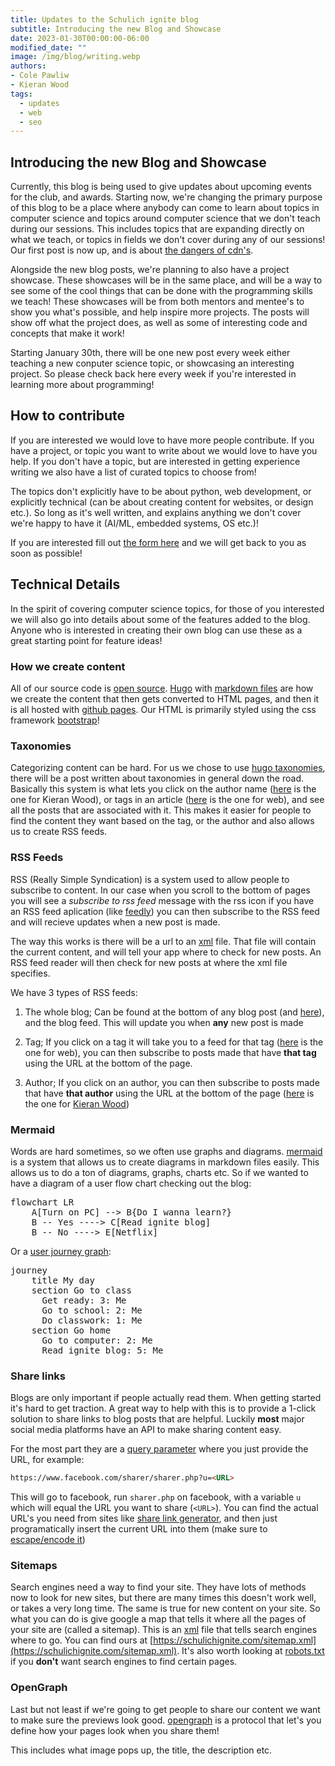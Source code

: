```yaml
---
title: Updates to the Schulich ignite blog
subtitle: Introducing the new Blog and Showcase
date: 2023-01-30T00:00:00-06:00
modified_date: ""
image: /img/blog/writing.webp
authors: 
- Cole Pawliw
- Kieran Wood
tags:
  - updates
  - web
  - seo
---
```


## Introducing the new Blog and Showcase

Currently, this blog is being used to give updates about upcoming events for the club, and awards. Starting now, we're changing the primary purpose of this blog to be a place where anybody can come to learn about topics in computer science and topics around computer science that we don't teach during our sessions. This includes topics that are expanding directly on what we teach, or topics in fields we don't cover during any of our sessions! Our first post is now up, and is about [the dangers of cdn's](https://schulichignite.com/blog/dangers-of-cdns/). 

Alongside the new blog posts, we're planning to also have a project showcase. These showcases will be in the same place, and will be a way to see some of the cool things that can be done with the programming skills we teach! These showcases will be from both mentors and mentee's to show you what's possible, and help inspire more projects. The posts will show off what the project does, as well as some of interesting code and concepts that make it work!

Starting January 30th, there will be one new post every week either teaching a new conputer science topic, or showcasing an interesting project. So please check back here every week if you're interested in learning more about programming!

## How to contribute

If you are interested we would love to have more people contribute. If you have a project, or topic you want to write about we would love to have you help. If you don't have a topic, but are interested in getting experience writing we also have a list of curated topics to choose from!

The topics don't explicitly have to be about python, web development, or explicitly technical (can be about creating content for websites, or design etc.). So long as it's well written, and explains anything we don't cover we're happy to have it (AI/ML, embedded systems, OS etc.)!

If you are interested fill out [the form here](https://docs.google.com/forms/d/e/1FAIpQLSds_793iSMZRsRdHArcrfsNKYb6WXTDgaSkd2C8umjOL_E58Q/viewform?usp=sharing) and we will get back to you as soon as possible!

## Technical Details

In the spirit of covering computer science topics, for those of you interested we will also go into details about some of the features added to the blog. Anyone who is interested in creating their own blog can use these as a great starting point for feature ideas!

### How we create content

All of our source code is [open source](https://github.com/schulich-Ignite/website). [Hugo](https://gohugo.io/) with [markdown files](https://www.markdownguide.org/) are how we create the content that then gets converted to HTML pages, and then it is all hosted with [github pages](https://pages.github.com/). Our HTML is primarily styled using the css framework [bootstrap](https://getbootstrap.com/)!

### Taxonomies

Categorizing content can be hard. For us we chose to use [hugo taxonomies](https://gohugo.io/content-management/taxonomies/), there will be a post written about taxonomies in general down the road. Basically this system is what lets you click on the author name ([here](https://schulichignite.com/authors/kieran-wood/) is the one for Kieran Wood), or tags in an article ([here](https://schulichignite.com/tags/web/) is the one for web), and see all the posts that are associated with it. This makes it easier for people to find the content they want based on the tag, or the author and also allows us to create RSS feeds.

### RSS Feeds

RSS (Really Simple Syndication) is a system used to allow people to subscribe to content. In our case when you scroll to the bottom of pages you will see a *subscribe to rss feed* message with the rss icon <i class="bi bi-rss"></i> if you have an RSS feed aplication (like [feedly](https://feedly.com/)) you can then subscribe to the RSS feed and will recieve updates when a new post is made. 

The way this works is there will be a url to an [xml](https://en.wikipedia.org/wiki/XML) file. That file will contain the current content, and will tell your app where to check for new posts. An RSS feed reader will then check for new posts at where the xml file specifies.

We have 3 types of RSS feeds:

1. The whole blog; Can be found at the bottom of any blog post (and [here](https://schulichignite.com/blog/index.xml)), and the blog feed. This will update you when **any** new post is made

2. Tag; If you click on a tag it will take you to a feed for that tag ([here](https://schulichignite.com/tags/web/index.xml) is the one for web), you can then subscribe to posts made that have **that tag** using the URL at the bottom of the page.

3. Author; If you click on an author, you can then subscribe to posts made that have **that author** using the URL at the bottom of the page ([here](https://schulichignite.com/authors/kieran-wood/index.xml) is the one for [Kieran Wood](https://schulichignite.com/authors/kieran-wood/))

### Mermaid

Words are hard sometimes, so we often use graphs and diagrams. [mermaid](https://mermaid.js.org/#/) is a system that allows us to create diagrams in markdown files easily. This allows us to do a ton of diagrams, graphs, charts etc. So if we wanted to have a diagram of a user flow chart checking out the blog:

<pre class="mermaid">
flowchart LR
    A[Turn on PC] --> B{Do I wanna learn?}
    B -- Yes ----> C[Read ignite blog]
    B -- No ----> E[Netflix]
</pre>

Or a [user journey graph](https://mermaid.js.org/syntax/userJourney.html):

<pre class="mermaid">
journey
    title My day
    section Go to class
      Get ready: 3: Me
      Go to school: 2: Me
      Do classwork: 1: Me
    section Go home
      Go to computer: 2: Me
      Read ignite blog: 5: Me
</pre>


### Share links

Blogs are only important if people actually read them. When getting started it's hard to get traction. A great way to help with this is to provide a 1-click solution to share links to blog posts that are helpful. Luckily **most** major social media platforms have an API to make sharing content easy. 

For the most part they are a [query  parameter](https://www.branch.io/glossary/query-parameters/) where you just provide the URL, for example:

```html
https://www.facebook.com/sharer/sharer.php?u=<URL>
```

This will go to facebook, run `sharer.php` on facebook, with a variable `u` which will equal the URL you want to share (`<URL>`). You can find the actual URL's you need from sites like [share link generator](https://www.sharelinkgenerator.com/), and then just programatically insert the current URL into them (make sure to [escape/encode it](https://www.urlencoder.org/#:~:text=URL%2Dencoding%2C%20also,in%20HTTP%20requests.))

### Sitemaps

Search engines need a way to find your site. They have lots of methods now to look for new sites, but there are many times this doesn't work well, or takes a very long time. The same is true for new content on your site. So what you can do is give google a map that tells it where all the pages of your site are (called a sitemap). This is an [xml](https://en.wikipedia.org/wiki/XML) file that tells search engines where to go. You can find ours at [https://schulichignite.com/sitemap.xml](https://schulichignite.com/sitemap.xml). It's also worth looking at [robots.txt](https://developers.google.com/search/docs/crawling-indexing/robots/intro) if you **don't** want search engines to find certain pages.

### OpenGraph

Last but not least if we're going to get people to share our content we want to make sure the previews look good. [opengraph](https://ogp.me/) is a protocol that let's you define how your pages look when you share them!

This includes what image pops up, the title, the description etc.

